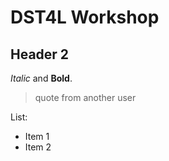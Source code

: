 # DST4L Workshop

## Header 2

*Italic* and **Bold**.

>quote from another user

List:
- Item 1
- Item 2
